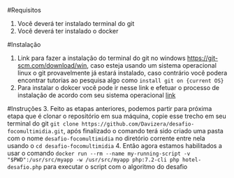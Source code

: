 #Requisitos

1.  Você deverá ter instalado terminal do git
1.  Você deverá ter instalado o docker

#Instalação

1.  Link para fazer a instalação do terminal do git no windows <https://git-scm.com/download/win>, caso esteja usando
 um sistema operacional linux o git provavelmente já estará instalado, caso contrário você podera encontrar tutorias
  ao pesquisa algo como `install git on {current OS}`
2.  Para instalar o dokcer você pode ir nesse link e efetuar o processo de instalação de acordo com seu sistema
 operacional [link](https://docs.docker.com/install/) 

#Instruções
3. Feito as etapas anteriores, podemos partir para próxima etapa que é clonar o repositório em sua máquina, copie esse
 trecho em seu terminal do git `git clone https://github.com/Davizera/desafio-focomultimidia.git`, após finalizado o comando terá sido criado uma pasta com o nome `desafio-focomultimidia` no diretório corrente entre nela usando o `cd desafio-focomultimidia`
 4. Então agora estamos habilitados a usar o comando `docker run --rm --name my-running-script -v "$PWD":/usr/src/myapp
  -w /usr/src/myapp php:7.2-cli php hotel-desafio.php`  para executar o script com o algoritmo do desafio  